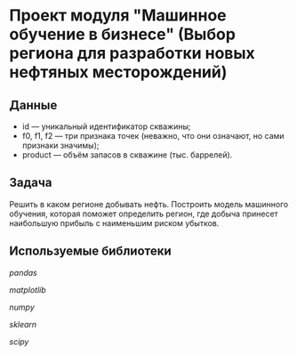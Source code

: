 # Проект модуля "Машинное обучение в бизнесе" (Выбор региона для разработки новых нефтяных месторождений)


## Данные

- id — уникальный идентификатор скважины;
- f0, f1, f2 — три признака точек (неважно, что они означают, но сами признаки значимы);
- product — объём запасов в скважине (тыс. баррелей).

## Задача

Решить в каком регионе добывать нефть. Построить модель машинного обучения, которая поможет определить регион, где добыча принесет наибольшую прибыль с наименьшим риском убытков.

## Используемые библиотеки
*pandas*

*matplotlib*

*numpy*

*sklearn*

*scipy*
